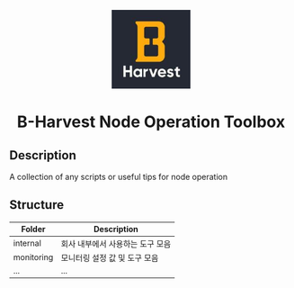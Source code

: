 <p align="center">
  <a href="https://github.com/b-harvest/node-operation" target="_blank"><img width="140" src="images/logo.jpeg" alt="B-Harvest Logo"></a>
</p>
<h1 align="center">
    B-Harvest Node Operation Toolbox
</h1>

## Description

A collection of any scripts or useful tips for node operation
## Structure

|Folder | Description |
|---|---|
| internal | 회사 내부에서 사용하는 도구 모음 |
| monitoring | 모니터링 설정 값 및 도구 모음 |
| ... | ... |

